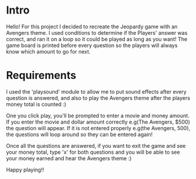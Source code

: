 # Intro

Hello! For this project I decided to recreate the Jeopardy game with an Avengers theme. I used conditions to determine if the Players' answer was correct, and ran it on a loop so it could be played as long as you want! The game board is printed before every question so the players will always know which amount to go for next.

# Requirements

I used the 'playsound' module to allow me to put sound effects after every question is answered, and also to play the Avengers theme after the players money total is counted :)

One you click play, you'll be prompted to enter a movie and money amount. If you enter the movie and dollar amount correctly e.g(The Avengers, $500) the question will appear. If it is not entered properly e.g(the Avengers, 500), the questions will loop around so they can be entered again!

Once all the questions are answered, if you want to exit the game and see your money total, type 'x' for both questions and you will be able to see your money earned and hear the Avengers theme :)

Happy playing!!
